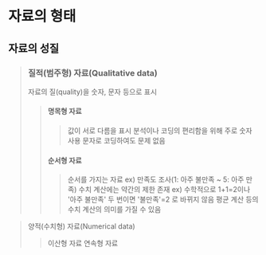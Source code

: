 # 자료의 형태

## 자료의 성질

> ### 질적(범주형) 자료(Qualitative data)
>  자료의 질(quality)을 숫자, 문자 등으로 표시
>  
>  > #### 명목형 자료
>  >  > 값이 서로 다름을 표시
>  >  > 분석이나 코딩의 편리함을 위해 주로 숫자 사용
>  >  > 문자로 코딩하여도 문제 없음
>  >  > 
>  > #### 순서형 자료
>  >  > 순서를 가지는 자료
>  >  > ex) 만족도 조사(1: 아주 불만족 ~ 5: 아주 만족)
>  >  > 수치 계산에는 약간의 제한 존재 ex) 수학적으로 1+1=2이나 '아주 불만족' 두 번이면 '불만족'=2 로 바뀌지 않음
>  >  > 평균 계산 등의 수치 계산의 의미를 가질 수 있음


> 양적(수치형) 자료(Numerical data)
>  > 이산형 자료
>  > 연속형 자료
